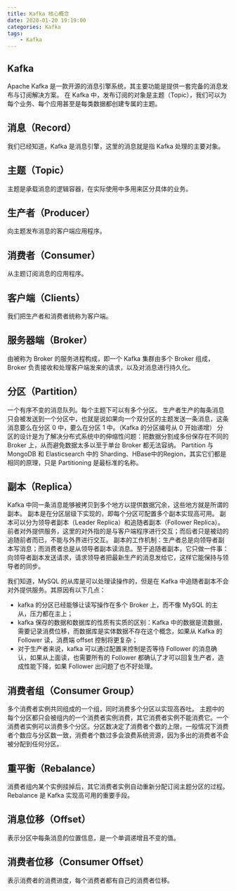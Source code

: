 ```yaml
---
title: Kafka 核心概念
date: 2020-01-20 19:19:00
categories: Kafka
tags:
    - Kafka
---
```

## Kafka
Apache Kafka 是一款开源的消息引擎系统，其主要功能是提供一套完备的消息发布与订阅解决方案。
在 Kafka 中，发布订阅的对象是主题（Topic），我们可以为每个业务、每个应用甚至是每类数据都创建专属的主题。

## 消息（Record）
我们已经知道，Kafka 是消息引擎，这里的消息就是指 Kafka 处理的主要对象。

## 主题（Topic）
主题是承载消息的逻辑容器，在实际使用中多用来区分具体的业务。

## 生产者（Producer）
向主题发布消息的客户端应用程序。

## 消费者（Consumer）
从主题订阅消息的应用程序。

## 客户端（Clients）
我们把生产者和消费者统称为客户端。

## 服务器端（Broker）
由被称为 Broker 的服务进程构成，即一个 Kafka 集群由多个 Broker 组成，Broker 负责接收和处理客户端发来的请求，以及对消息进行持久化。

## 分区（Partition）
一个有序不变的消息队列。每个主题下可以有多个分区。
生产者生产的每条消息只会被发送到一个分区中，也就是说如果向一个双分区的主题发送一条消息，这条消息要么在分区 0 中，要么在分区 1 中。（Kafka 的分区编号从 0 开始递增）
分区的设计是为了解决分布式系统中的伸缩性问题：把数据分割成多份保存在不同的 Broker 上，从而避免数据太多以至于单台 Broker 都无法容纳。
Partition 与 MongoDB 和 Elasticsearch 中的 Sharding、HBase中的Region，其实它们都是相同的原理，只是 Partitioning 是最标准的名称。

## 副本（Replica）
Kafka 中同一条消息能够被拷贝到多个地方以提供数据冗余，这些地方就是所谓的副本。
副本是在分区层级下实现的，即每个分区可配置多个副本实现高可用。
副本可以分为领导者副本（Leader Replica）和追随者副本（Follower Replica）。前者对外提供服务，这里的对外指的是与客户端程序进行交互；而后者只是被动的追随前者而已，不能与外界进行交互。
副本的工作机制：生产者总是向领导者副本写消息；而消费者总是从领导者副本读消息。至于追随者副本，它只做一件事：向领导者副本发送请求，请求领导者把最新生产的消息发给它，这样它能保持与领导者的同步。

我们知道，MySQL 的从库是可以处理读操作的，但是在 Kafka 中追随者副本不会对外提供服务。其原因有以下几点：
* kafka 的分区已经能够让读写操作在多个 Broker 上，而不像 MySQL 的主从，压力都在主上；
* kafka 保存的数据和数据库的性质有实质的区别：Kafka 中的数据是流数据，需要记录消费位移，而数据库是实体数据不存在这个概念，如果从 Kafka 的 Follower 读，消费端 offset 控制将更复杂；
* 对于生产者来说，kafka 可以通过配置来控制是否等待 Follower 的消息确认，如果从上面读，也需要所有的 Follower 都确认了才可以回复生产者，造成性能下降，如果 Follower 出问题了也不好处理。

## 消费者组（Consumer Group）
多个消费者实例共同组成的一个组，同时消费多个分区以实现高吞吐。
主题中的每个分区都只会被组内的一个消费者实例消费，其它消费者实例不能消费它。一个消费者实例可以消费多个分区。分区数决定了消费者个数的上限，一般情况下消费者个数应与分区数一致，消费者个数过多会浪费系统资源，因为多出的消费者不会被分配到任何分区。

## 重平衡（Rebalance）
消费者组内某个实例挂掉后，其它消费者实例自动重新分配订阅主题分区的过程。Rebalance 是 Kafka 实现高可用的重要手段。

## 消息位移（Offset）
表示分区中每条消息的位置信息，是一个单调递增且不变的值。

## 消费者位移（Consumer Offset）
表示消费者的消费进度，每个消费者都有自己的消费者位移。

